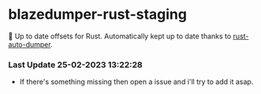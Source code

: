# blazedumper-rust-staging

🚀 Up to date offsets for Rust. Automatically kept up to date thanks to [rust-auto-dumper](https://github.com/Akandesh/rust-auto-dumper).


### Last Update 25-02-2023 13:22:28
- If there's something missing then open a issue and i'll try to add it asap.